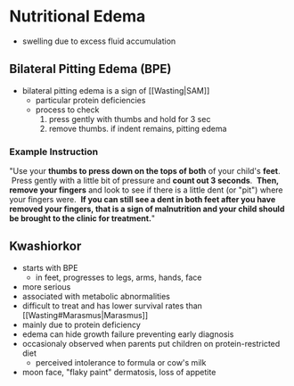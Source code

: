 # Nutritional Edema
- swelling due to excess fluid accumulation
## Bilateral Pitting Edema (BPE)
- bilateral pitting edema is a sign of [[Wasting|SAM]]
	- particular protein deficiencies
	- process to check
		1. press gently with thumbs and hold for 3 sec
		2. remove thumbs. if indent remains, pitting edema
### Example Instruction
"Use your **thumbs to press down on the tops of both** of your child's **feet**.  Press gently with a little bit of pressure and **count out 3 seconds**.  **Then, remove your fingers** and look to see if there is a little dent (or "pit") where your fingers were.  **If you can still see a dent in both feet after you have removed your fingers, that is a sign of malnutrition and your child should be brought to the clinic for treatment.**"
## Kwashiorkor
- starts with BPE
	- in feet, progresses to legs, arms, hands, face
- more serious
- associated with metabolic abnormalities
- difficult to treat and has lower survival rates than [[Wasting#Marasmus|Marasmus]]
- mainly due to protein deficiency
- edema can hide growth failure preventing early diagnosis
- occasionaly observed when parents put children on protein-restricted diet
	- perceived intolerance to formula or cow's milk
- moon face, "flaky paint" dermatosis, loss of appetite